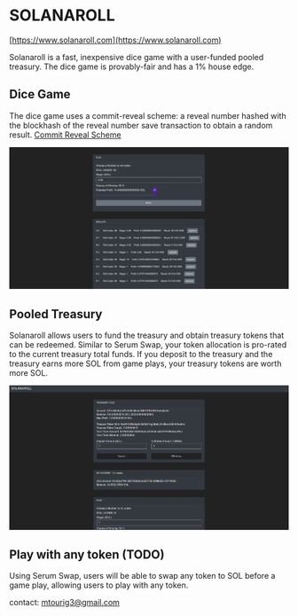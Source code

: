 # SOLANAROLL

[https://www.solanaroll.com](https://www.solanaroll.com)


Solanaroll is a fast, inexpensive dice game with a user-funded pooled treasury. 
The dice game is provably-fair and has a 1% house edge.

## Dice Game

The dice game uses a commit-reveal scheme: a reveal number hashed with the blockhash of the reveal number save transaction to obtain a random result. 
[Commit Reveal Scheme](https://medium.com/gitcoin/commit-reveal-scheme-on-ethereum-25d1d1a25428)

![Solanaroll Play](solanaroll-play.png?raw=true "Solanaroll Play")

## Pooled Treasury

Solanaroll allows users to fund the treasury and obtain treasury tokens that can be redeemed.
Similar to Serum Swap, your token allocation is pro-rated to the current treasury total funds.
If you deposit to the treasury and the treasury earns more SOL from game plays, your treasury tokens are worth more SOL.

![Solanaroll](solanaroll-main.png?raw=true "Solanaroll Main")

## Play with any token (TODO)

Using Serum Swap, users will be able to swap any token to SOL before a game play, allowing users to play with any token.

contact:
mtourig3@gmail.com